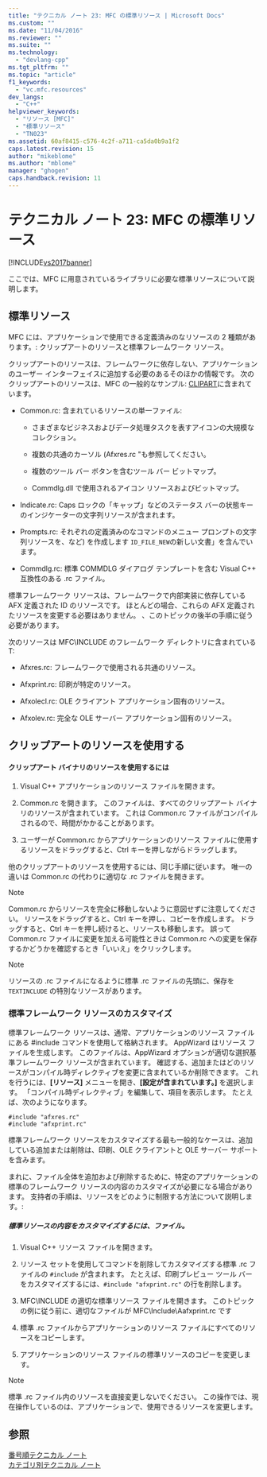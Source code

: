 ```yaml
---
title: "テクニカル ノート 23: MFC の標準リソース | Microsoft Docs"
ms.custom: ""
ms.date: "11/04/2016"
ms.reviewer: ""
ms.suite: ""
ms.technology: 
  - "devlang-cpp"
ms.tgt_pltfrm: ""
ms.topic: "article"
f1_keywords: 
  - "vc.mfc.resources"
dev_langs: 
  - "C++"
helpviewer_keywords: 
  - "リソース [MFC]"
  - "標準リソース"
  - "TN023"
ms.assetid: 60af8415-c576-4c2f-a711-ca5da0b9a1f2
caps.latest.revision: 15
author: "mikeblome"
ms.author: "mblome"
manager: "ghogen"
caps.handback.revision: 11
---
```

# テクニカル ノート 23: MFC の標準リソース
[!INCLUDE[vs2017banner](../assembler/inline/includes/vs2017banner.md)]

ここでは、MFC に用意されているライブラリに必要な標準リソースについて説明します。  
  
## 標準リソース  
 MFC には、アプリケーションで使用できる定義済みのなリソースの 2 種類があります。: クリップアートのリソースと標準フレームワーク リソース。  
  
 クリップアートのリソースは、フレームワークに依存しない、アプリケーションのユーザー インターフェイスに追加する必要のあるそのほかの情報です。  次のクリップアートのリソースは、MFC の一般的なサンプル: [CLIPART](../top/visual-cpp-samples.md)に含まれています。  
  
-   Common.rc: 含まれているリソースの単一ファイル:  
  
    -   さまざまなビジネスおよびデータ処理タスクを表すアイコンの大規模なコレクション。  
  
    -   複数の共通のカーソル \(Afxres.rc "も参照してください。  
  
    -   複数のツール バー ボタンを含むツール バー ビットマップ。  
  
    -   Commdlg.dll で使用されるアイコン リソースおよびビットマップ。  
  
-   Indicate.rc: Caps ロックの「キャップ」などのステータス バーの状態キーのインジケーターの文字列リソースが含まれます。  
  
-   Prompts.rc: それぞれの定義済みのなコマンドのメニュー プロンプトの文字列リソースを、など\) を作成します `ID_FILE_NEW`の新しい文書」を含んでいます。  
  
-   Commdlg.rc: 標準 COMMDLG ダイアログ テンプレートを含む Visual C\+\+ 互換性のある .rc ファイル。  
  
 標準フレームワーク リソースは、フレームワークで内部実装に依存している AFX 定義された ID のリソースです。  ほとんどの場合、これらの AFX 定義されたリソースを変更する必要はありません。  、このトピックの後半の手順に従う必要があります。  
  
 次のリソースは MFC\\INCLUDE のフレームワーク ディレクトリに含まれている T:  
  
-   Afxres.rc: フレームワークで使用される共通のリソース。  
  
-   Afxprint.rc: 印刷が特定のリソース。  
  
-   Afxolecl.rc: OLE クライアント アプリケーション固有のリソース。  
  
-   Afxolev.rc: 完全な OLE サーバー アプリケーション固有のリソース。  
  
## クリップアートのリソースを使用する  
  
#### クリップアート バイナリのリソースを使用するには  
  
1.  Visual C\+\+ アプリケーションのリソース ファイルを開きます。  
  
2.  Common.rc を開きます。  このファイルは、すべてのクリップアート バイナリのリソースが含まれています。  これは Common.rc ファイルがコンパイルされるので、時間がかかることがあります。  
  
3.  ユーザーが Common.rc からアプリケーションのリソース ファイルに使用するリソースをドラッグすると、Ctrl キーを押しながらドラッグします。  
  
 他のクリップアートのリソースを使用するには、同じ手順に従います。  唯一の違いは Common.rc の代わりに適切な .rc ファイルを開きます。  
  
> [!NOTE]
>  Common.rc からリソースを完全に移動しないように意図せずに注意してください。  リソースをドラッグすると、Ctrl キーを押し、コピーを作成します。  ドラッグすると、Ctrl キーを押し続けると、リソースも移動します。  誤って Common.rc ファイルに変更を加える可能性ときは Common.rc への変更を保存するかどうかを確認するとき「いいえ」をクリックします。  
  
> [!NOTE]
>  リソースの .rc ファイルになるように標準 .rc ファイルの先頭に、保存を `TEXTINCLUDE` の特別なリソースがあります。  
  
### 標準フレームワーク リソースのカスタマイズ  
 標準フレームワーク リソースは、通常、アプリケーションのリソース ファイルにある \#include コマンドを使用して格納されます。  AppWizard はリソース ファイルを生成します。  このファイルは、AppWizard オプションが適切な選択基準フレームワーク リソースが含まれています。  確認する、追加またはどのリソースがコンパイル時ディレクティブを変更に含まれているか削除できます。  これを行うには、**\[リソース\]** メニューを開き、**\[設定が含まれています。\]** を選択します。  「コンパイル時ディレクティブ」を編集して、項目を表示します。  たとえば、次のようになります。  
  
```  
#include "afxres.rc"  
#include "afxprint.rc"  
```  
  
 標準フレームワーク リソースをカスタマイズする最も一般的なケースは、追加している追加または削除は、印刷、OLE クライアントと OLE サーバー サポートを含みます。  
  
 まれに、ファイル全体を追加および削除するために、特定のアプリケーションの標準のフレームワーク リソースの内容のカスタマイズが必要になる場合があります。  支持者の手順は、リソースをどのように制限する方法について説明します。:  
  
##### 標準リソースの内容をカスタマイズするには、ファイル。  
  
1.  Visual C\+\+ リソース ファイルを開きます。  
  
2.  リソース セットを使用してコマンドを削除してカスタマイズする標準 .rc ファイルの `#include` が含まれます。  たとえば、印刷プレビュー ツール バーをカスタマイズするには、`#include "afxprint.rc"` の行を削除します。  
  
3.  MFC\\INCLUDE の適切な標準リソース ファイルを開きます。  このトピックの例に従う前に、適切なファイルが MFC\\Include\\Aafxprint.rc です  
  
4.  標準 .rc ファイルからアプリケーションのリソース ファイルにすべてのリソースをコピーします。  
  
5.  アプリケーションのリソース ファイルの標準リソースのコピーを変更します。  
  
> [!NOTE]
>  標準 .rc ファイル内のリソースを直接変更しないでください。  この操作では、現在操作しているのは、アプリケーションで、使用できるリソースを変更します。  
  
## 参照  
 [番号順テクニカル ノート](../mfc/technical-notes-by-number.md)   
 [カテゴリ別テクニカル ノート](../mfc/technical-notes-by-category.md)